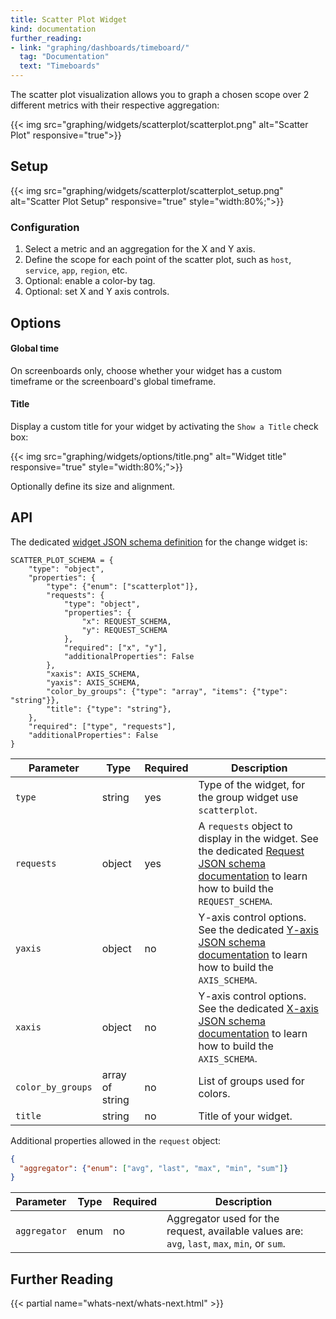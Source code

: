```yaml
---
title: Scatter Plot Widget
kind: documentation
further_reading:
- link: "graphing/dashboards/timeboard/"
  tag: "Documentation"
  text: "Timeboards"
---
```


The scatter plot visualization allows you to graph a chosen scope over 2 different metrics with their respective aggregation:

{{< img src="graphing/widgets/scatterplot/scatterplot.png" alt="Scatter Plot" responsive="true">}}

## Setup

{{< img src="graphing/widgets/scatterplot/scatterplot_setup.png" alt="Scatter Plot Setup" responsive="true" style="width:80%;">}}

### Configuration

1. Select a metric and an aggregation for the X and Y axis.
2. Define the scope for each point of the scatter plot, such as `host`, `service`, `app`, `region`, etc.
3. Optional: enable a color-by tag.
4. Optional: set X and Y axis controls.

## Options

#### Global time

On screenboards only, choose whether your widget has a custom timeframe or the screenboard's global timeframe.

#### Title

Display a custom title for your widget by activating the `Show a Title` check box:

{{< img src="graphing/widgets/options/title.png" alt="Widget title" responsive="true" style="width:80%;">}}

Optionally define its size and alignment.

## API

The dedicated [widget JSON schema definition][1] for the change widget is: 

```
SCATTER_PLOT_SCHEMA = {
    "type": "object",
    "properties": {
        "type": {"enum": ["scatterplot"]},
        "requests": {
            "type": "object",
            "properties": {
                "x": REQUEST_SCHEMA,
                "y": REQUEST_SCHEMA
            },
            "required": ["x", "y"],
            "additionalProperties": False
        },
        "xaxis": AXIS_SCHEMA,
        "yaxis": AXIS_SCHEMA,
        "color_by_groups": {"type": "array", "items": {"type": "string"}},
        "title": {"type": "string"},
    },
    "required": ["type", "requests"],
    "additionalProperties": False
}
```

| Parameter         | Type            | Required | Description                                                                                                                                        |
| ------            | -----           | -----    | --------                                                                                                                                           |
| `type`            | string          | yes      | Type of the widget, for the group widget use `scatterplot`.                                                                                        |
| `requests`        | object          | yes      | A `requests` object to display in the widget. See the dedicated [Request JSON schema documentation][2] to learn how to build the `REQUEST_SCHEMA`. |
| `yaxis`           | object          | no       | Y-axis control options. See the dedicated [Y-axis JSON schema documentation][3] to learn how to build the `AXIS_SCHEMA`.                           |
| `xaxis`           | object          | no       | Y-axis control options. See the dedicated [X-axis JSON schema documentation][3] to learn how to build the `AXIS_SCHEMA`.                           |
| `color_by_groups` | array of string | no       | List of groups used for colors.                                                                                                                    |
| `title`           | string          | no       | Title of your widget.                                                                                                                              |

Additional properties allowed in the `request` object:

```json
{
  "aggregator": {"enum": ["avg", "last", "max", "min", "sum"]}
}
```

| Parameter    | Type  | Required | Description                                                                                  |
| ------       | ----- | -------- | ----                                                                                         |
| `aggregator` | enum  | no       | Aggregator used for the request, available values are: `avg`, `last`, `max`, `min`, or `sum`. |


## Further Reading

{{< partial name="whats-next/whats-next.html" >}}

[1]: /graphing/graphing_json/widgets_json
[2]: /graphing/graphing_json/request_json
[3]: /graphing/graphing_json/widget_json/#y-axis-schema
